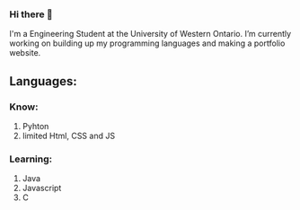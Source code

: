 ### Hi there 👋

<!--
**PikaKight/PikaKight** is a ✨ _special_ ✨ repository because its `README.md` (this file) appears on your GitHub profile.

Here are some ideas to get you started:

- 🔭 I’m currently working on ...
- 🌱 I’m currently learning ...
- 👯 I’m looking to collaborate on ...
- 🤔 I’m looking for help with ...
- 💬 Ask me about ...
- 📫 How to reach me: ...
- 😄 Pronouns: ...
- ⚡ Fun fact: ...
-->

I'm a Engineering Student at the University of Western Ontario. 
I’m currently working on building up my programming languages and making a portfolio website.

## Languages:

### Know:
1. Pyhton
2. limited Html, CSS and JS

### Learning:
1. Java
2. Javascript
3. C
